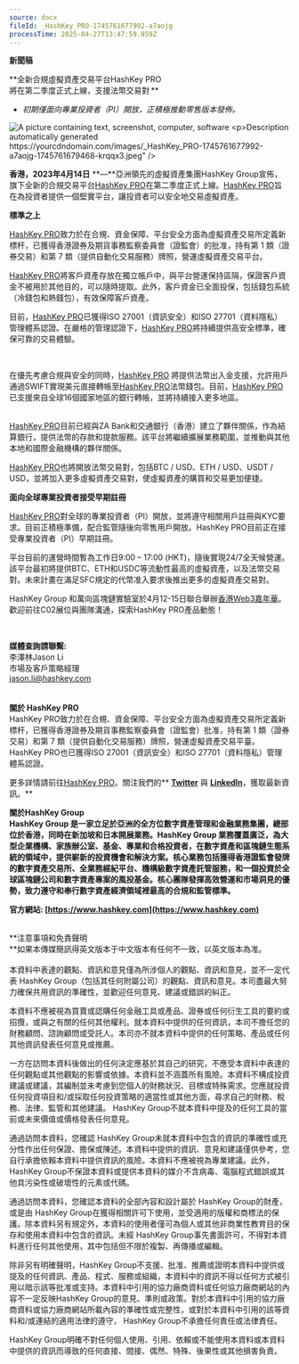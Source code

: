 ```yaml
---
source: docx
fileId: _HashKey_PRO-1745761677992-a7aojg
processTime: 2025-04-27T13:47:59.859Z
---
```


<a id="_Hlk119680101"></a>**新聞稿<br />**

<a id="_Hlk132367246"></a>**全新合規虛擬資產交易平台HashKey PRO<br />將在第二季度正式上線，支援法幣交易對 ** **<br />**

- *初期僅面向專業投資者（PI）開放，正積極推動零售版本發佈。*

<p><img alt="A picture containing text, screenshot, computer, software

Description automatically generated" src="https://yourcdndomain.com/images/_HashKey_PRO-1745761677992-a7aojg-1745761679468-krqqx3.jpeg" />*<br />*</p><a id="_Hlk132367237"></a>**香港，2023年4月14日** **—**亞洲領先的虛擬資產集團HashKey Group宣佈，旗下全新的合規交易平台[HashKey PRO](https://pro.hashkey.com/)在第二季度正式上線。[HashKey PRO](https://pro.hashkey.com/)旨在為投資者提供一個堅實平台，讓投資者可以安全地交易虛擬資產。 

**標準之上** 

[HashKey PRO](https://pro.hashkey.com/)致力於在合規、資金保障、平台安全方面為虛擬資產交易所定義新標杆，已獲得香港證券及期貨事務監察委員會（證監會）的批准，持有第 1 類（證券交易）和第 7 類（提供自動化交易服務）牌照，營運虛擬資產交易平台。 

[HashKey PRO](https://pro.hashkey.com/)將客戶資產存放在獨立帳戶中，與平台營運保持區隔，保證客戶資金不被用於其他目的，可以隨時提取。此外，客戶資金已全面投保，包括錢包系統（冷錢包和熱錢包），有效保障客戶資產。 

目前，[HashKey PRO](https://pro.hashkey.com/)已獲得ISO 27001（資訊安全）和ISO 27701（資料隱私）管理體系認證。在嚴格的管理認證下，[HashKey PRO](https://pro.hashkey.com/)將持續提供高安全標準，確保可靠的交易體驗。 

 

在優先考慮合規與安全的同時，[HashKey PRO](https://pro.hashkey.com/) 將提供法幣出入金支援，允許用戶通過SWIFT實現美元直接轉帳至[HashKey PRO](https://pro.hashkey.com/)法幣錢包。目前，[HashKey PRO](https://pro.hashkey.com/)已支援來自全球16個國家地區的銀行轉帳，並將持續接入更多地區。 

<br />[HashKey PRO](https://pro.hashkey.com/)目前已經與ZA Bank和交通銀行（香港）建立了夥伴關係，作為結算銀行，提供法幣的存款和提款服務。該平台將繼續擴展業務範圍，並推動與其他本地和國際金融機構的夥伴關係。

[HashKey PRO](https://pro.hashkey.com/)也將開放法幣交易對，包括BTC / USD、ETH / USD、USDT / USD，並將加入更多虛擬資產交易對，使虛擬資產的購買和交易更加便捷。 

**面向全球專業投資者接受早期註冊** 

[HashKey PRO](https://pro.hashkey.com/)對全球的專業投資者（PI）開放，並將遵守相關用戶註冊與KYC要求。目前正積極準備，配合監管隨後向零售用戶開放。HashKey PRO目前正在接受專業投資者（PI）早期註冊。

平台目前的運營時間暫為工作日9:00 – 17:00 (HKT)，隨後實現24/7全天候營運。該平台最初將提供BTC、ETH和USDC等流動性最高的虛擬資產，以及法幣交易對。未來計畫在滿足SFC規定的代幣准入要求後推出更多的虛擬資產交易對。<br />

HashKey Group 和萬向區塊鏈實驗室於4月12-15日聯合舉辦[香港Web3嘉年華](https://www.web3festival.org/hongkong2023/home?lang=zh-CN)。歡迎前往C02展位與團隊溝通，探索HashKey PRO產品動態！

<br />

**媒體查詢請聯繫:**<br />李澤林Jason Li<br />市場及客戶策略經理<br />[jason.li@hashkey.com](mailto:jason.li@hashkey.com)<br /><br />**<br />關於 HashKey PRO**<br />HashKey PRO致力於在合規、資金保障、平台安全方面為虛擬資產交易所定義新標杆，已獲得香港證券及期貨事務監察委員會（證監會）批准，持有第 1 類（證券交易）和第 7 類（提供自動化交易服務）牌照，營運虛擬資產交易平臺。HashKey PRO也已獲得ISO 27001（資訊安全）和ISO 27701（資料隱私）管理體系認證。

更多詳情請前往[HashKey PRO](http://pro.hashkey.com/)。關注我們的** **[Twitter](https://twitter.com/HashKey_PRO)** 與 **[LinkedIn](https://www.linkedin.com/company/hashkeypro)**，獲取最新資訊。**

**關於HashKey Group<br />HashKey Group 是一家立足於亞洲的全方位數字資產管理和金融業務集團，總部位於香港，同時在新加坡和日本開展業務。HashKey Group 業務覆蓋廣泛，為大型企業機構、家族辦公室、基金、專業和合格投資者，在數字資產和區塊鏈生態系統的領域中，提供嶄新的投資機會和解決方案。核心業務包括獲得香港證監會發牌的數字資產交易所、全業務經紀平台、機構級數字資產託管服務，和一個投資於全球區塊鏈公司和數字資產專案的風投基金。核心團隊發揮高效營運和市場洞見的優勢，致力遵守和奉行數字資產經濟領域裡最高的合規和監管標準。**

**官方網站: **[https://www.hashkey.com](https://www.hashkey.com)**   <br /><br />**

**注意事項和免責聲明<br />**如果本傳媒簡訊得英文版本于中文版本有任何不一致，以英文版本為准。<br /><br />本資料中表達的觀點、資訊和意見僅為所涉個人的觀點、資訊和意見，並不一定代表 HashKey Group（包括其任何附屬公司）的觀點、資訊和意見。本司盡最大努力確保共用資訊的準確性，並歡迎任何意見、建議或錯誤的糾正。

本資料不應被視為買賣或認購任何金融工具或產品、證券或任何衍生工具的要約或招攬，或與之有關的任何其他權利。就本資料中提供的任何資訊，本司不擔任您的財務顧問、諮詢顧問或受託人。本司亦不就本資料中提供的任何策略、產品或任何其他資訊發表任何意見或推薦。

一方在訪問本資料後做出的任何決定應基於其自己的研究，不應受本資料中表達的任何觀點或其他觀點的影響或依據。本資料並不涵蓋所有風險。本資料不構成投資建議或建議，其編制並未考慮到您個人的財務狀況、目標或特殊需求。您應就投資任何投資項目和/或採取任何投資策略的適當性或其他方面，尋求自己的財務、稅務、法律、監管和其他建議。 HashKey Group不就本資料中提及的任何工具的當前或未來價值或價格發表任何意見。

通過訪問本資料，您確認 HashKey Group未就本資料中包含的資訊的準確性或充分性作出任何保證、擔保或陳述。本資料中提供的資訊、意見和建議僅供參考，您自行承擔依賴本資料中提供資訊的風險。本資料不應被視為專業建議。此外， HashKey Group不保證本資料或提供本資料的媒介不含病毒、電腦程式錯誤或其他具污染性或破壞性的元素或代碼。

通過訪問本資料，您確認本資料的全部內容和設計屬於 HashKey Group的財產，或是由 HashKey Group在獲得相關許可下使用，並受適用的版權和商標法的保護。除本資料另有規定外，本資料的使用者僅可為個人或其他非商業性教育目的保存和使用本資料中包含的資訊。未經 HashKey Group事先書面許可，不得對本資料進行任何其他使用，其中包括但不限於複製、再傳播或編輯。

除非另有明確聲明，HashKey Group不支援、批准、推薦或證明本資料中提供或提及的任何資訊、產品、程式、服務或組織，本資料中的資訊不得以任何方式被引用以暗示該等批准或支持。本資料中引用的協力廠商資料或任何協力廠商網站的內容不一定反映HashKey Group的意見、準則或政策。對於本資料中引用的協力廠商資料或協力廠商網站所載內容的準確性或完整性，或對於本資料中引用的該等資料和/或連結的適用法律的遵守， HashKey Group不承擔任何責任或法律責任。

 HashKey Group明確不對任何個人使用、引用、依賴或不能使用本資料或本資料中提供的資訊而導致的任何直接、間接、偶然、特殊、後果性或其他損害負責。

